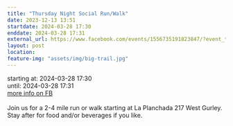 ```yaml
---
title: "Thursday Night Social Run/Walk"
date: 2023-12-13 13:51
startdate: 2024-03-28 17:30
enddate: 2024-03-28 17:31
external_url: https://www.facebook.com/events/1556735191823847/?event_time_id=1556735195157180
layout: post
location: 
feature-img: "assets/img/big-trail.jpg"
---
```


starting at: 2024-03-28 17:30<br>until: 2024-03-28 17:31<br><a href="https://www.facebook.com/events/1556735191823847/?event_time_id=1556735195157180">more info on FB</a><br><br>Join us for a 2-4 mile run or walk starting at La Planchada 217 West Gurley. Stay after for food and/or beverages if you like. <br>
  <br>
  
